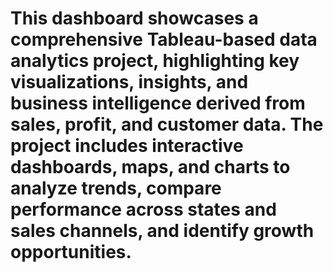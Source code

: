 # This dashboard showcases a comprehensive Tableau-based data analytics project, highlighting key visualizations, insights, and business intelligence derived from sales, profit, and customer data. The project includes interactive dashboards, maps, and charts to analyze trends, compare performance across states and sales channels, and identify growth opportunities.
